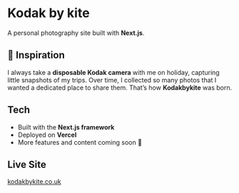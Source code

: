 # Kodak by kite  

A personal photography site built with **Next.js**.  

## 📸 Inspiration  
I always take a **disposable Kodak camera** with me on holiday, capturing little snapshots of my trips. Over time, I collected so many photos that I wanted a dedicated place to share them. That’s how **Kodakbykite** was born.  

## Tech  
- Built with the **Next.js framework**  
- Deployed on **Vercel**  
- More features and content coming soon 🚀  

## Live Site  
[kodakbykite.co.uk](https://kodakbykite.co.uk)  
